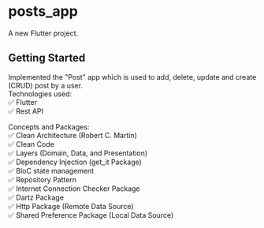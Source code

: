 # posts_app

A new Flutter project.

## Getting Started

Implemented the "Post" app which is used to add, delete, update and create (CRUD) post by a user.<br />
Technologies used:<br />
✅  Flutter<br />
✅ Rest API<br />

Concepts and Packages:<br />
✅ Clean Architecture (Robert C. Martin)<br />
✅ Clean Code<br />
✅ Layers (Domain, Data,  and Presentation)<br />
✅ Dependency Injection (get_it Package)<br />
✅ BloC state management <br />
✅ Repository Pattern<br />
✅ Internet Connection Checker Package<br />
✅ Dartz Package<br />
✅ Http Package (Remote Data Source)<br />
✅ Shared Preference Package (Local Data Source)<br />

